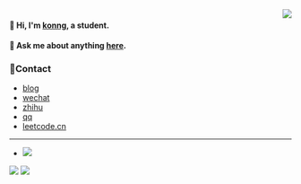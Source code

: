 <img align='right' src="https://metrics.lecoq.io/fengwei2002?template=classic&base.header=0&base.activity=0&base.community=0&base.repositories=0&base.metadata=0&activity=1&isocalendar=1&activity.limit=4&activity.days=25&activity.filter=all&isocalendar.duration=half-year&config.timezone=Asia%2FShanghai&config.animated=true"/>

<!-- 传统： -->

#### 🌈 Hi, I'm [konng](https://konng.now.sh), a student.

#### 💬 Ask me about anything [here](https://github.com/fengwei2002/fengwei2002/issues).

### 🌴Contact

- [blog](https://konng.now.sh/)
- <a href="https://raw.githubusercontent.com/fengwei2002/fengwei2002/main/4200E2F1041F9865A7376B934D76600D.jpg" title="CIKI1F">wechat</a>
- <a href="https://www.zhihu.com/people/kwmwmwnw" title="kycu">zhihu</a>
- <a href="https://raw.githubusercontent.com/fengwei2002/Pictures_01/master/QQ.jpg" title="2480417969/2928256681">qq</a>
- <a href="https://leetcode-cn.com/u/fengwei2002/" title="fengwei2002">leetcode.cn</a>

***

- <img src='https://visitor-badge.laobi.icu/badge?page_id=fengwei2002.fengwei2002' />

![](https://github-readme-stats.vercel.app/api/top-langs/?username=fengwei2002&hide=html&layout=compact)
![](https://github-readme-stats.vercel.app/api?username=fengwei2002&show_icons=true&count_private=true&hide_title=true%27&hide=contribs&include_all_commits=true&theme=highcontrast&bg_color=30,e96443,904e95)

 <!-- ![github stats](https://github-readme-stats.vercel.app/api?username=fengwei2002&show_icons=true) -->
